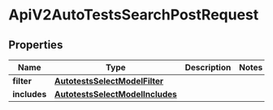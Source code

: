 

# ApiV2AutoTestsSearchPostRequest


## Properties

| Name | Type | Description | Notes |
|------------ | ------------- | ------------- | -------------|
|**filter** | [**AutotestsSelectModelFilter**](AutotestsSelectModelFilter.md) |  |  |
|**includes** | [**AutotestsSelectModelIncludes**](AutotestsSelectModelIncludes.md) |  |  |



